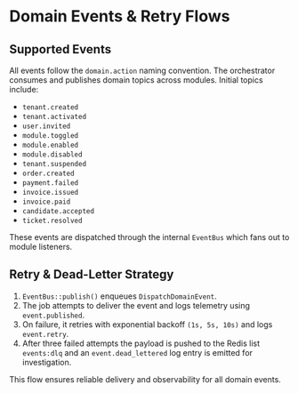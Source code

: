# Domain Events & Retry Flows

## Supported Events

All events follow the `domain.action` naming convention. The orchestrator consumes and publishes domain topics across modules. Initial topics include:

- `tenant.created`
- `tenant.activated`
- `user.invited`
- `module.toggled`
- `module.enabled`
- `module.disabled`
- `tenant.suspended`
- `order.created`
- `payment.failed`
- `invoice.issued`
- `invoice.paid`
- `candidate.accepted`
- `ticket.resolved`

These events are dispatched through the internal `EventBus` which fans out to module listeners.

## Retry & Dead-Letter Strategy

1. `EventBus::publish()` enqueues `DispatchDomainEvent`.
2. The job attempts to deliver the event and logs telemetry using `event.published`.
3. On failure, it retries with exponential backoff `(1s, 5s, 10s)` and logs `event.retry`.
4. After three failed attempts the payload is pushed to the Redis list `events:dlq` and an
   `event.dead_lettered` log entry is emitted for investigation.

This flow ensures reliable delivery and observability for all domain events.
